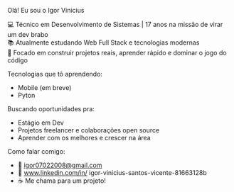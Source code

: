  Olá! Eu sou o Igor Vinicius

💻 Técnico em Desenvolvimento de Sistemas | 17 anos na missão de virar um dev brabo  
📚 Atualmente estudando Web Full Stack e tecnologias modernas  
🚀 Focado em construir projetos reais, aprender rápido e dominar o jogo do código  

Tecnologias que tô aprendendo:
- Mobile (em breve)
- Pyton

Buscando oportunidades pra:
- Estágio em Dev
- Projetos freelancer e colaborações open source
- Aprender com os melhores e crescer na área 

Como falar comigo:
- 📧 igor07022008@gmail.com
- 💼 www.linkedin.com/in/
igor-vinicius-santos-vicente-81663128b
- ☕ Me chama para um projeto!
